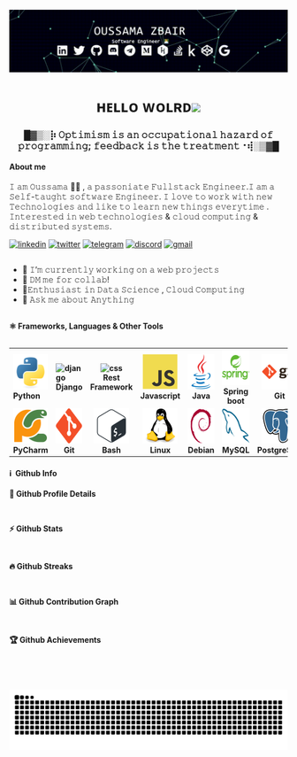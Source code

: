 [![Header](https://github.com/oussama-zbair/oussama-zbair/blob/main/assets/rec-area.gif?raw=true)](https://oussama-zbair.me)

<h1 align="center">ʜᴇʟʟᴏ ᴡᴏʟʀᴅ<img src="https://media.giphy.com/media/hvRJCLFzcasrR4ia7z/giphy.gif" width="25px"> </h1>
<h3 align ="center"> <strong>█▓▒­░⡷ 𝙾𝚙𝚝𝚒𝚖𝚒𝚜𝚖 𝚒𝚜 𝚊𝚗 𝚘𝚌𝚌𝚞𝚙𝚊𝚝𝚒𝚘𝚗𝚊𝚕 𝚑𝚊𝚣𝚊𝚛𝚍 𝚘𝚏 𝚙𝚛𝚘𝚐𝚛𝚊𝚖𝚖𝚒𝚗𝚐; 𝚏𝚎𝚎𝚍𝚋𝚊𝚌𝚔 𝚒𝚜 𝚝𝚑𝚎 𝚝𝚛𝚎𝚊𝚝𝚖𝚎𝚗𝚝⠐⢾░▒▓█</strong> </h3>

<h4>About me</h4>

<p>𝙸 𝚊𝚖 𝙾𝚞𝚜𝚜𝚊𝚖𝚊 💇‍♂️ , 𝚊 𝚙𝚊𝚜𝚜𝚘𝚗𝚒𝚊𝚝𝚎 𝙵𝚞𝚕𝚕𝚜𝚝𝚊𝚌𝚔 𝙴𝚗𝚐𝚒𝚗𝚎𝚎𝚛.𝙸 𝚊𝚖 𝚊 𝚂𝚎𝚕𝚏-𝚝𝚊𝚞𝚐𝚑𝚝 𝚜𝚘𝚏𝚝𝚠𝚊𝚛𝚎 𝙴𝚗𝚐𝚒𝚗𝚎𝚎𝚛. 𝙸 𝚕𝚘𝚟𝚎 𝚝𝚘 𝚠𝚘𝚛𝚔 𝚠𝚒𝚝𝚑 𝚗𝚎𝚠 𝚃𝚎𝚌𝚑𝚗𝚘𝚕𝚘𝚐𝚒𝚎𝚜 𝚊𝚗𝚍 𝚕𝚒𝚔𝚎 𝚝𝚘 𝚕𝚎𝚊𝚛𝚗 𝚗𝚎𝚠 𝚝𝚑𝚒𝚗𝚐𝚜 𝚎𝚟𝚎𝚛𝚢𝚝𝚒𝚖𝚎 . 𝙸𝚗𝚝𝚎𝚛𝚎𝚜𝚝𝚎𝚍 𝚒𝚗 𝚠𝚎𝚋 𝚝𝚎𝚌𝚑𝚗𝚘𝚕𝚘𝚐𝚒𝚎𝚜 & 𝚌𝚕𝚘𝚞𝚍 𝚌𝚘𝚖𝚙𝚞𝚝𝚒𝚗𝚐 & 𝚍𝚒𝚜𝚝𝚛𝚒𝚋𝚞𝚝𝚎𝚍 𝚜𝚢𝚜𝚝𝚎𝚖𝚜.</p>
<a href="https://www.linkedin.com/in/oussama-zbair/" target="blank"><img src="https://img.shields.io/badge/LinkedIn-0077B5?style=for-the-badge&logo=linkedin&logoColor=white" alt="linkedin"/></a>
<a href="https://twitter.com/O_zbair" target="blank"><img src="https://img.shields.io/badge/Twitter-1DA1F2?style=for-the-badge&logo=twitter&logoColor=white" alt="twitter"/></a>
<a href="https://t.me/RegExe" target="blank"><img src="https://img.shields.io/badge/Telegram-2CA5E0?style=for-the-badge&logo=telegram&logoColor=white" alt="telegram"/></a>
<a href="https://discordapp.com/users/916597112882495510" target="blank"><img src="https://img.shields.io/badge/@Guri-5865F2?style=for-the-badge&logo=discord&logoColor=white" alt="discord"/></a>
<a href="mailto:oussama.zbair9@gmail.com" target="blank"><img src="https://img.shields.io/badge/Gmail-D14836?style=for-the-badge&logo=gmail&logoColor=white" alt="gmail"/></a> 

 
##  
<img alt="" src="https://media.giphy.com/media/SWoSkN6DxTszqIKEqv/giphy.gif" width="300px" align="right">
        
<ul align="left">
  <li> 🏫 𝙸’𝚖 𝚌𝚞𝚛𝚛𝚎𝚗𝚝𝚕𝚢 𝚠𝚘𝚛𝚔𝚒𝚗𝚐 𝚘𝚗 𝚊 𝚠𝚎𝚋 𝚙𝚛𝚘𝚓𝚎𝚌𝚝𝚜</li>
  <li> 🚀 𝙳𝙼 𝚖𝚎 𝚏𝚘𝚛 𝚌𝚘𝚕𝚕𝚊𝚋! </li>
  <li>🌱𝙴𝚗𝚝𝚑𝚞𝚜𝚒𝚊𝚜𝚝 𝚒𝚗 𝙳𝚊𝚝𝚊 𝚂𝚌𝚒𝚎𝚗𝚌𝚎 , 𝙲𝚕𝚘𝚞𝚍 𝙲𝚘𝚖𝚙𝚞𝚝𝚒𝚗𝚐</li>
  <li> 💬 𝙰𝚜𝚔 𝚖𝚎 𝚊𝚋𝚘𝚞𝚝 𝙰𝚗𝚢𝚝𝚑𝚒𝚗𝚐 </li>
</ul>  
        
##        
     
<h4>⚛ Frameworks, Languages & Other Tools
	<br>
 <table>
   <tr>
      <td>
        <img alt="python" height=64px  src="https://raw.githubusercontent.com/devicons/devicon/master/icons/python/python-original.svg">
        <br> Python
     </td>
     <td>
      <img alt="django" height=64px src="https://cdn.worldvectorlogo.com/logos/django.svg">
       <br> Django 
     </td>
          <td align="center">
       <img alt="css" height=64px src= "https://storage.caktusgroup.com/media/blog-images/drf-logo2.png">
       <br> Rest Framework
     </td>
      <td align="center">
      <img alt="javascript" height=64px src="https://raw.githubusercontent.com/devicons/devicon/master/icons/javascript/javascript-original.svg">
	  <br> Javascript
	  <td align="center">
       <img alt="java" height=64px src="https://github.com/devicons/devicon/blob/master/icons/java/java-original.svg">
       <br> Java
     </td>
	 <td align="center">
       <img alt="Spring" height=64px src="https://github.com/devicons/devicon/blob/master/icons/spring/spring-original-wordmark.svg">
       <br> Spring boot
     </td> 
	  <td align="center">
       <img alt="Git" height=64px src="https://github.com/devicons/devicon/blob/master/icons/git/git-original-wordmark.svg">
       <br> Git
     </td>
      <br>
    </td>
          <td align="center">
       <img alt="React" height=64px src="https://github.com/devicons/devicon/blob/master/icons/react/react-original.svg">
       <br> React
     </td> 
     <td align="center">
      <img alt="bootstrap" height=64px src="https://raw.githubusercontent.com/devicons/devicon/master/icons/bootstrap/bootstrap-plain.svg">
      <br>Bootstrap
    </td>
     <td align="center">
       <img alt="css" height=64px src= "https://github.com/devicons/devicon/blob/master/icons/css3/css3-plain.svg">
       <br> CSS3
     </td>
     <td align="center">
       <img alt="vscode" height=64px src="https://github.com/devicons/devicon/blob/master/icons/vscode/vscode-original.svg">
       <br> VSCode
     </td> 
      <td align="center">
       <img alt="docker" height=64px src="https://github.com/devicons/devicon/blob/master/icons/docker/docker-plain.svg">
       <br> Docker
     </td> 
   </tr>
   <tr>
          <td align="center">
       <img alt="pycahrm" height=64px src="https://github.com/devicons/devicon/blob/master/icons/pycharm/pycharm-original.svg">
       <br> PyCharm
     </td> 
     <td align="center">
       <img alt="git" height=64px src="https://github.com/devicons/devicon/blob/master/icons/git/git-original.svg">
       <br> Git
     </td>
        <td align="center">
       <img alt="bash" height=64px src="https://github.com/devicons/devicon/blob/master/icons/bash/bash-plain.svg">
       <br> Bash
     </td>
    <td align="center">
       <img alt="linux" height=64px src="https://github.com/devicons/devicon/blob/master/icons/linux/linux-original.svg">
       <br> Linux
     </td>   
    <td align="center">
       <img alt="sql" height=64px src="https://github.com/devicons/devicon/blob/master/icons/debian/debian-original.svg">
       <br> Debian
     </td> 
       <td align="center">
       <img alt="debian" height=64px src="https://github.com/devicons/devicon/blob/master/icons/mysql/mysql-original.svg">
       <br> MySQL
     </td> 
       <td align="center">
       <img alt="Posql" height=64px src="https://github.com/devicons/devicon/blob/master/icons/postgresql/postgresql-original.svg">
       <br> PostgreSQL
     </td>  
    <td align="center">
       <img alt="wordpress" height=64px src="https://github.com/devicons/devicon/blob/master/icons/wordpress/wordpress-original.svg">
       <br> WordPress
     </td> 
     <td align="center">
       <img alt="html5" height=64px src="https://github.com/devicons/devicon/blob/master/icons/html5/html5-original.svg">
       <br> HTML5
     </td> 
   </tr>

 </table>

<h4>ℹ️ &nbsp;Github Info</h2>
  <summary><b>🔎 Github Profile Details</b></summary>
<p align="center"><img height="180em" src="https://github-profile-summary-cards.vercel.app/api/cards/profile-details?username=oussama-zbair&theme=radical" alt="" align = "center"/></p>

  <summary><b>⚡ Github Stats</b></summary>
<p align="center"><img height="180em" src="https://github-readme-stats.vercel.app/api?username=oussama-zbair&hide_border=true&count_private=true&show_icons=true&theme=radical" alt="" align = "center"/>
<img height="180em" src="https://github-readme-stats.vercel.app/api/top-langs?username=oussama-zbair&show_icons=true&locale=en&layout=compact&hide_border=true&theme=radical" alt="" align = "center"/></p>

 <summary><b>🔥 Github Streaks</b></summary>
<p align="center"><img src="https://github-readme-streak-stats.herokuapp.com/?user=oussama-zbair&theme=black-ice&hide_border=true&stroke=0000&background=0D1117&ring=e05397&fire=e05397&currStreakLabel=e05397" alt="" /></p>

<summary><b>📊 Github Contribution Graph</b></summary>
<p align="center"<a href="#"><img alt="" src="https://activity-graph.herokuapp.com/graph?username=oussama-zbair&bg_color=0D1117&color=e05397&line=e05397&point=FFFFFF&hide_border=true&" /></a></p>
<!-- </details>
<details>    -->
 <summary><b>🏆 Github Achievements</b></summary>
<p align="center"> <a href="https://github.com/oussama-zbair"><img src="https://github-profile-trophy.vercel.app/?username=oussama-zbair&margin-w=5&theme=radical" alt="" /></a> </p>

<br>



[![](https://github.com/oussama-zbair/oussama-zbair/blob/main/assets/github-user-contribution.svg?raw=true)](https://oussama-zbair.github.io/Social-Network/)
 



 










